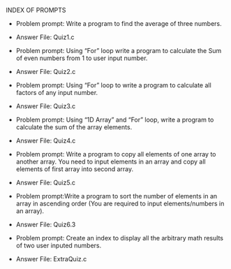 INDEX OF PROMPTS
- Problem prompt: Write a program to find the average of three numbers.
- Answer File: Quiz1.c   


- Problem prompt: Using “For” loop write a program to calculate the Sum of even numbers from 1 to user input number.
- Answer File: Quiz2.c
- Problem prompt: Using “For” loop to write a program to calculate all factors of any input number.
- Answer File: Quiz3.c
- Problem prompt: Using “1D Array” and “For” loop, write a program to calculate the sum of the array elements.
- Answer File: Quiz4.c
- Problem prompt: Write a program to copy all elements of one array to another array. You need to input elements in an array and copy all elements of first array into second array.
- Answer File: Quiz5.c
- Problem prompt:Write a program to sort the number of elements in an array in ascending order (You are required to input elements/numbers in an array).
- Answer File: Quiz6.3
- Problem prompt: Create an index to display all the arbitrary math results of two user inputed numbers.
- Answer File: ExtraQuiz.c
